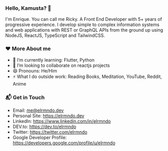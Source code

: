 ### Hello, Kamusta? 👋

I'm Enrique. You can call me Ricky. A Front End Developer with 5+ years of progressive experience. I develop simple to complex information systems and web applications with REST or GraphQL APIs from the ground up using NodeJS, ReactJS, TypeScript and TailwindCSS.

### ❤️ More About me

- 🌱 I’m currently learning: Flutter, Python
- 👯 I’m looking to collaborate on reactjs projects
- 😄 Pronouns: He/Him
- ⚡ What I do outside work: Reading Books, Meditation, YouTube, Reddit, Anime

### 📬 Get in Touch

- Email: me@elrmndo.dev
- Personal Site: https://elrmndo.dev
- LinkedIn: https://www.linkedin.com/in/elrmndo
- DEV.to: https://dev.to/elrmndo
- Twitter: https://twitter.com/elrmndo
- Google Developer Profile: https://developers.google.com/profile/u/elrmndo
